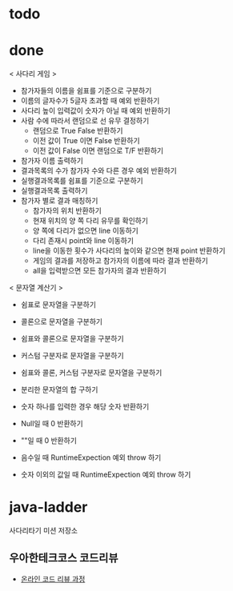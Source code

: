 # todo
    
# done
< 사다리 게임 >
* 참가자들의 이름을 쉼표를 기준으로 구분하기
* 이름의 글자수가 5글자 초과할 때 예외 반환하기
* 사다리 높이 입력값이 숫자가 아닐 때 예외 반환하기
* 사람 수에 따라서 랜덤으로 선 유무 결정하기
    * 랜덤으로 True False 반환하기
    * 이전 값이 True 이면 False 반환하기
    * 이전 값이 False 이면 랜덤으로 T/F 반환하기
* 참가자 이름 출력하기    
* 결과목록의 수가 참가자 수와 다른 경우 예외 반환하기
* 실행결과목록를 쉼표를 기준으로 구분하기
* 실행결과목록 출력하기
* 참가자 별로 결과 매칭하기
    * 참가자의 위치 반환하기 
    * 현재 위치의 양 쪽 다리 유무를 확인하기
    * 양 쪽에 다리가 없으면 line 이동하기
    * 다리 존재시 point와 line 이동하기
    * line을 이동한 횟수가 사다리의 높이와 같으면 현재 point 반환하기
    * 게임의 결과를 저장하고 참가자의 이름에 따라 결과 반환하기
    * all을 입력받으면 모든 참가자의 결과 반환하기

< 문자열 계산기 >
* 쉼표로 문자열을 구분하기
* 콜론으로 문자열을 구분하기
* 쉼표와 콜론으로 문자열을 구분하기
* 커스텀 구분자로 문자열을 구분하기
* 쉼표와 콜론, 커스텀 구분자로 문자열을 구분하기

* 분리한 문자열의 합 구하기
* 숫자 하나를 입력한 경우 해당 숫자 반환하기

* Null일 때 0 반환하기
* ""일 때 0 반환하기

* 음수일 때 RuntimeExpection 예외 throw 하기
* 숫자 이외의 값일 때 RuntimeExpection 예외 throw 하기

# java-ladder
사다리타기 미션 저장소

## 우아한테크코스 코드리뷰
* [온라인 코드 리뷰 과정](https://github.com/woowacourse/woowacourse-docs/blob/master/maincourse/README.md)